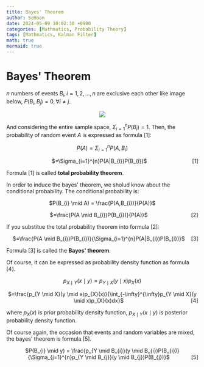 ```yaml
---
title: Bayes' Theorem
author: SeHoon
date: 2024-05-09 10:02:30 +0900
categories: [Mathmatics, Probability Theory]
tags: [Mathmatics, Kalman Filter]
math: true
mermaid: true
---
```


# Bayes' Theorem

$n$ numbers of events $B_{i}, i=1, 2, ..., n$ are exclusive each other like image below, $P(B_{i}, B_{j})=0, \forall i \neq j$. 

<center>

<img src="https://github.com/csh970605/csh970605.github.io/assets/28240052/25299ac0-9669-48c4-84d2-ff6cb8c8cd98">
</center>

And considering the entire sample space, $\Sigma_{i=1}^{n}P(B_{i})=1$. Then, the probability of random event $A$ is expressed as formula [1]:

<center>

$P(A) = \Sigma_{i=1}^{n}P(A, B_{i})$<br>


<p align="center">
    <span>$=\Sigma_{i=1}^{n}P(A|B_{i})P(B_{i})$</span>
    <span style="float: right;">[1]</span>
</p>

</center>

Formula [1] is called **total probability theorem**.<br>

In order to induce the bayes' theorem, we sholud know about the conditional probability. The conditional probability is:

<center>

$P(B_{i} \mid A) = \frac{P(A,B_{i})}{P(A)}$

<p align="center">
    <span>$=\frac{P(A \mid B_{i})P(B_{i})}{P(A)}$</span>
    <span style="float: right;">[2]</span>
</p>

</center>

If you substitue the total probability theorem into formula [2]:

<p align="center">
    <span>$=\frac{P(A \mid B_{i})P(B_{i})}{\Sigma_{i=1}^{n}P(A|B_{i})P(B_{i})}$</span>
    <span style="float: right;">[3]</span>
</p>

Formula [3] is called the **Bayes' theorem**.<br>

Of course, it can be expressed as probability density function as formula [4].

<center>

$p_{X \mid Y}(x \mid y) = p_{Y \mid X}(y \mid x)p_{X}(x)$

<p align="center">
    <span>$=\frac{p_{Y \mid X}(y \mid x)p_{X}(x)}{\int_{-\infty}^{\infty}p_{Y \mid X}(y \mid x)p_{X}(x)dx}$</span>
    <span style="float: right;">[4]</span>
</p>

</center>

where $p_{X}(x)$ is prior probability density function, $p_{X \mid Y}(x \mid y)$ is posterior probability density function.

Of course again, the occasion that events and random variables are mixed, the bayes' theorem is formula [5].

<p align="center">
    <span>$P(B_{i} \mid y) = \frac{p_{Y \mid B_{i}}(y \mid B_{i})P(B_{i})}{\Sigma_{j=1}^{n}p_{Y \mid B_{j}}(y \mid B_{j})P(B_{j})}$</span>
    <span style="float: right;">[5]</span>
</p>